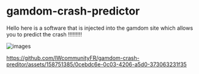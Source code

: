 # gamdom-crash-predictor
Hello here is a software that is injected into the gamdom site which allows you to predict the crash !!!!!!!!!


![images](https://github.com/IWcommunityFR/stake-crash-preditor/assets/158751385/2e87b9b6-e86e-4bfd-bf00-e7740dbd2216)


https://github.com/IWcommunityFR/gamdom-crash-preditor/assets/158751385/0cebdc6e-0c03-4206-a5d0-373063231f35

